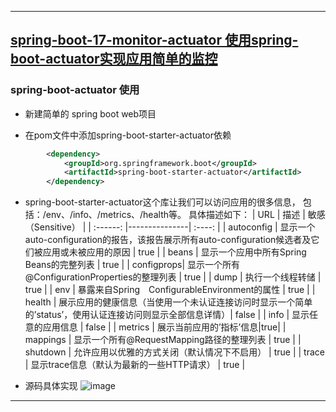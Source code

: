 ----
## [spring-boot-17-monitor-actuator 使用spring-boot-actuator实现应用简单的监控](https://github.com/timebusker/spring-boot/tree/master/spring-boot-17-monitor/spring-boot-17-monitor-actuator/)

### spring-boot-actuator 使用
+ 新建简单的 spring boot web项目

+ 在pom文件中添加spring-boot-starter-actuator依赖
```xml
		<dependency>
			<groupId>org.springframework.boot</groupId>
			<artifactId>spring-boot-starter-actuator</artifactId>
		</dependency>
```

+ spring-boot-starter-actuator这个库让我们可以访问应用的很多信息，
包括：/env、/info、/metrics、/health等。
具体描述如下：
| URL          | 描述           | 敏感（Sensitive）  |
| :------: |---------------| :----: |
| autoconfig | 显示一个auto-configuration的报告，该报告展示所有auto-configuration候选者及它们被应用或未被应用的原因 | true |
| beans      | 显示一个应用中所有Spring Beans的完整列表 | true |
| configprops| 显示一个所有@ConfigurationProperties的整理列表 | true |
| dump       | 执行一个线程转储 | true |
| env        | 暴露来自Spring　ConfigurableEnvironment的属性 | true |
| health     | 展示应用的健康信息（当使用一个未认证连接访问时显示一个简单的’status’，使用认证连接访问则显示全部信息详情）| false |
| info       | 显示任意的应用信息 | false |
| metrics    | 展示当前应用的’指标’信息|true|
| mappings   | 显示一个所有@RequestMapping路径的整理列表 | true |
| shutdown   | 允许应用以优雅的方式关闭（默认情况下不启用） | true |
| trace      | 显示trace信息（默认为最新的一些HTTP请求） | true |

+ 源码具体实现
![image](https://github.com/timebusker/spring-boot/raw/master/static/spring-boot-17-monitor/spring-boot-17-monitor-actuator/spring-boot-actuator.png?raw=true)

----